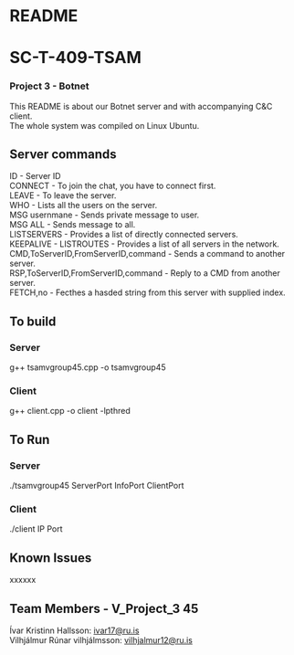 # README
# SC-T-409-TSAM
### Project 3 - Botnet
This README is about our Botnet server and with accompanying C&C client.  
The whole system was compiled on Linux Ubuntu.

## Server commands  
ID - Server ID  
CONNECT - To join the chat, you have to connect first.  
LEAVE - To leave the server.  
WHO - Lists all the users on the server.  
MSG usernmane - Sends private message to user.  
MSG ALL - Sends message to all.    
LISTSERVERS - Provides a list of directly connected servers.  
KEEPALIVE - 
LISTROUTES - Provides a list of all servers in the network.  
CMD,ToServerID,FromServerID,command - Sends a command to another server.  
RSP,ToServerID,FromServerID,command - Reply to a CMD from another server.     
FETCH,no - Fecthes a hasded string from this server with supplied index.    

## To build
### Server  
g++ tsamvgroup45.cpp -o tsamvgroup45 
### Client  
g++ client.cpp -o client -lpthred
## To Run  
### Server
./tsamvgroup45 ServerPort InfoPort ClientPort    
### Client
./client IP Port  


## Known Issues
xxxxxx

## Team Members - V_Project_3 45
Ívar Kristinn Hallsson: ivar17@ru.is  
Vilhjálmur Rúnar vilhjálmsson: vilhjalmur12@ru.is  
